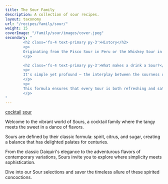 ```yaml
---
title: The Sour Family
description: A collection of sour recipes.
layout: taxonomy
url: "/recipes/family/sour/"
weight: 15
coverImage: "/family/sour/images/cover.jpeg"
secondary: "
        <h2 class='fs-4 text-primary py-3'>History</h2>
        <p>
        Originating from the Pisco Sour in Peru or the Whiskey Sour in America, these cocktails have a rich history dating back to the 19th century, embodying the art of mixology's fundamental principles.
        </p>

        <h2 class='fs-4 text-primary py-3'>What makes a drink a Sour?</h2>
        <p>
        It's simple yet profound – the interplay between the sourness of lemon or lime and the sweetness of simple syrup, all anchored by a robust spirit. 
        </p>
        <p>
        This formula ensures that every Sour is both refreshing and satisfying, perfect for any occasion. 
        </p>
"
---
```


<a href="/recipes/category/cocktail/" class="badge text-bg-primary text-decoration-none">cocktail</a> 
<a href="/recipes/family/sour/" class="badge text-bg-info text-decoration-none">sour</a> 


Welcome to the vibrant world of Sours, a cocktail family where the tangy meets the sweet in a dance of flavors. 

Sours are defined by their classic formula: spirit, citrus, and sugar, creating a balance that has delighted palates for centuries. 

From the classic Daiquiri's elegance to the adventurous flavors of contemporary variations, Sours invite you to explore where simplicity meets sophistication. 

Dive into our Sour selections and savor the timeless allure of these spirited concoctions.
